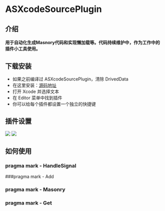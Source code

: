 # ASXcodeSourcePlugin

## 介绍
#### 用于自动化生成Masnory代码和实现懒加载等。代码持续维护中，作为工作中的插件小工具使用。

## 下载安装
- 如果之前编译过 ASXcodeSourcePlugin，清除 DrivedData
- 在这里安装：[源码地址](https://github.com/iAlexSun/ASXcodeSourceExtensioin)
- 打开 Xcode 并选择文本
- 在 Editor 菜单中找到插件
- 你可以给每个插件都设置一个独立的快捷键

## 插件设置
![](https://raw.githubusercontent.com/cyanzhong/xTextHandler/master/Screenshots/tips1.png)
![](http://lc-9srqavax.cn-n1.lcfile.com/0dba2a0e3e11fb581559.png)

## 如何使用

### pragma mark - HandleSignal

###pragma mark - Add
### pragma mark - Masonry
### pragma mark - Get
